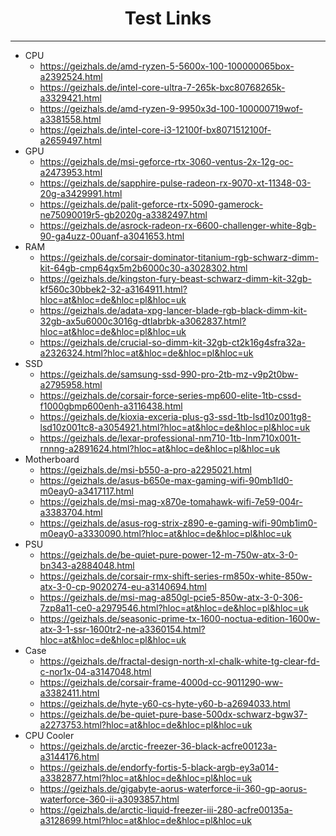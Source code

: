<h1 align="center">Test Links</h1><hr>

- CPU
  - https://geizhals.de/amd-ryzen-5-5600x-100-100000065box-a2392524.html
  - https://geizhals.de/intel-core-ultra-7-265k-bxc80768265k-a3329421.html
  - https://geizhals.de/amd-ryzen-9-9950x3d-100-100000719wof-a3381558.html
  - https://geizhals.de/intel-core-i3-12100f-bx8071512100f-a2659497.html
- GPU
  - https://geizhals.de/msi-geforce-rtx-3060-ventus-2x-12g-oc-a2473953.html
  - https://geizhals.de/sapphire-pulse-radeon-rx-9070-xt-11348-03-20g-a3429991.html
  - https://geizhals.de/palit-geforce-rtx-5090-gamerock-ne75090019r5-gb2020g-a3382497.html
  - https://geizhals.de/asrock-radeon-rx-6600-challenger-white-8gb-90-ga4uzz-00uanf-a3041653.html
- RAM
  - https://geizhals.de/corsair-dominator-titanium-rgb-schwarz-dimm-kit-64gb-cmp64gx5m2b6000c30-a3028302.html
  - https://geizhals.de/kingston-fury-beast-schwarz-dimm-kit-32gb-kf560c30bbek2-32-a3164911.html?hloc=at&hloc=de&hloc=pl&hloc=uk
  - https://geizhals.de/adata-xpg-lancer-blade-rgb-black-dimm-kit-32gb-ax5u6000c3016g-dtlabrbk-a3062837.html?hloc=at&hloc=de&hloc=pl&hloc=uk
  - https://geizhals.de/crucial-so-dimm-kit-32gb-ct2k16g4sfra32a-a2326324.html?hloc=at&hloc=de&hloc=pl&hloc=uk
- SSD
  - https://geizhals.de/samsung-ssd-990-pro-2tb-mz-v9p2t0bw-a2795958.html
  - https://geizhals.de/corsair-force-series-mp600-elite-1tb-cssd-f1000gbmp600enh-a3116438.html
  - https://geizhals.de/kioxia-exceria-plus-g3-ssd-1tb-lsd10z001tg8-lsd10z001tc8-a3054921.html?hloc=at&hloc=de&hloc=pl&hloc=uk
  - https://geizhals.de/lexar-professional-nm710-1tb-lnm710x001t-rnnng-a2891624.html?hloc=at&hloc=de&hloc=pl&hloc=uk
- Motherboard
  - https://geizhals.de/msi-b550-a-pro-a2295021.html
  - https://geizhals.de/asus-b650e-max-gaming-wifi-90mb1ld0-m0eay0-a3417117.html
  - https://geizhals.de/msi-mag-x870e-tomahawk-wifi-7e59-004r-a3383704.html
  - https://geizhals.de/asus-rog-strix-z890-e-gaming-wifi-90mb1im0-m0eay0-a3330090.html?hloc=at&hloc=de&hloc=pl&hloc=uk
- PSU
  - https://geizhals.de/be-quiet-pure-power-12-m-750w-atx-3-0-bn343-a2884048.html
  - https://geizhals.de/corsair-rmx-shift-series-rm850x-white-850w-atx-3-0-cp-9020274-eu-a3140694.html
  - https://geizhals.de/msi-mag-a850gl-pcie5-850w-atx-3-0-306-7zp8a11-ce0-a2979546.html?hloc=at&hloc=de&hloc=pl&hloc=uk
  - https://geizhals.de/seasonic-prime-tx-1600-noctua-edition-1600w-atx-3-1-ssr-1600tr2-ne-a3360154.html?hloc=at&hloc=de&hloc=pl&hloc=uk
- Case
  - https://geizhals.de/fractal-design-north-xl-chalk-white-tg-clear-fd-c-nor1x-04-a3147048.html
  - https://geizhals.de/corsair-frame-4000d-cc-9011290-ww-a3382411.html
  - https://geizhals.de/hyte-y60-cs-hyte-y60-b-a2694033.html
  - https://geizhals.de/be-quiet-pure-base-500dx-schwarz-bgw37-a2273753.html?hloc=at&hloc=de&hloc=pl&hloc=uk
- CPU Cooler
  - https://geizhals.de/arctic-freezer-36-black-acfre00123a-a3144176.html
  - https://geizhals.de/endorfy-fortis-5-black-argb-ey3a014-a3382877.html?hloc=at&hloc=de&hloc=pl&hloc=uk
  - https://geizhals.de/gigabyte-aorus-waterforce-ii-360-gp-aorus-waterforce-360-ii-a3093857.html
  - https://geizhals.de/arctic-liquid-freezer-iii-280-acfre00135a-a3128699.html?hloc=at&hloc=de&hloc=pl&hloc=uk